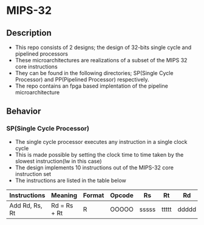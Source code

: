 # MIPS-32
  ## Description
  * This repo consists of 2 designs; the design of 32-bits single cycle and pipelined processors
  * These microarchitectures are realizations of a subset of the MIPS 32 core instructions
  * They can be found in the following directories; SP(Single Cycle Processor) and PP(Pipelined Processor) respectively.
  * The repo contains an fpga based implentation of the pipeline microarchitecture
  
  ## Behavior 
  ### SP(Single Cycle Processor)
  * The single cycle processor executes any instruction in a single clock cycle 
  * This is made possible by setting the clock time to time taken by the slowest instruction(lw in this case)
  * The design implements 10 instructions out of the MIPS-32 core instruction set
  * The instructions are listed in the table below
  
  | Instructions | Meaning | Format | Opcode | Rs | Rt | Rd | shamt | Funct|
  |--------------|---------|--------|--------|----|----|----|-------|------| 
  | Add Rd, Rs, Rt| Rd = Rs + Rt | R | OOOOO| sssss| ttttt| ddddd| xxxxx| 000001|
  
